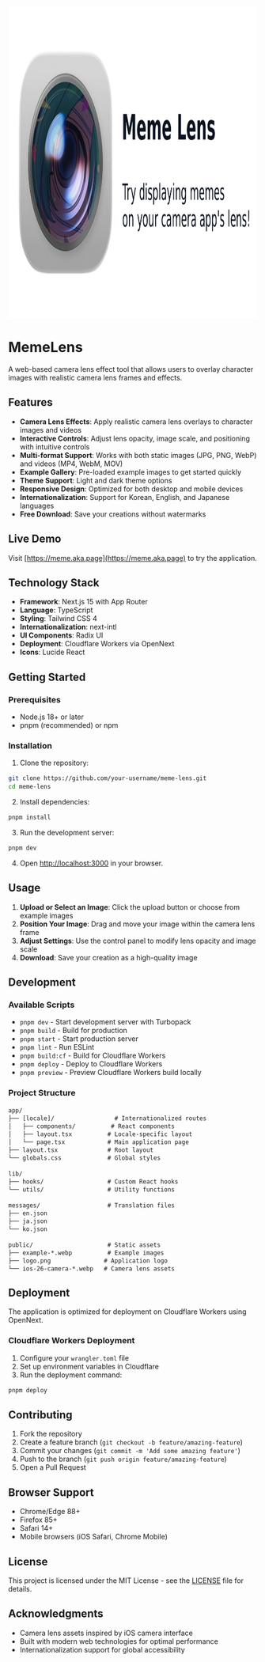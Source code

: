 <div align="center">
  <img src="/public/og.png" alt="MemeLens" width="1200" height="630">
</div>

# MemeLens

A web-based camera lens effect tool that allows users to overlay character images with realistic camera lens frames and effects.

## Features

- **Camera Lens Effects**: Apply realistic camera lens overlays to character images and videos
- **Interactive Controls**: Adjust lens opacity, image scale, and positioning with intuitive controls
- **Multi-format Support**: Works with both static images (JPG, PNG, WebP) and videos (MP4, WebM, MOV)
- **Example Gallery**: Pre-loaded example images to get started quickly
- **Theme Support**: Light and dark theme options
- **Responsive Design**: Optimized for both desktop and mobile devices
- **Internationalization**: Support for Korean, English, and Japanese languages
- **Free Download**: Save your creations without watermarks

## Live Demo

Visit [https://meme.aka.page](https://meme.aka.page) to try the application.

## Technology Stack

- **Framework**: Next.js 15 with App Router
- **Language**: TypeScript
- **Styling**: Tailwind CSS 4
- **Internationalization**: next-intl
- **UI Components**: Radix UI
- **Deployment**: Cloudflare Workers via OpenNext
- **Icons**: Lucide React

## Getting Started

### Prerequisites

- Node.js 18+ or later
- pnpm (recommended) or npm

### Installation

1. Clone the repository:

```bash
git clone https://github.com/your-username/meme-lens.git
cd meme-lens
```

2. Install dependencies:

```bash
pnpm install
```

3. Run the development server:

```bash
pnpm dev
```

4. Open [http://localhost:3000](http://localhost:3000) in your browser.

## Usage

1. **Upload or Select an Image**: Click the upload button or choose from example images
2. **Position Your Image**: Drag and move your image within the camera lens frame
3. **Adjust Settings**: Use the control panel to modify lens opacity and image scale
4. **Download**: Save your creation as a high-quality image

## Development

### Available Scripts

- `pnpm dev` - Start development server with Turbopack
- `pnpm build` - Build for production
- `pnpm start` - Start production server
- `pnpm lint` - Run ESLint
- `pnpm build:cf` - Build for Cloudflare Workers
- `pnpm deploy` - Deploy to Cloudflare Workers
- `pnpm preview` - Preview Cloudflare Workers build locally

### Project Structure

```
app/
├── [locale]/                 # Internationalized routes
│   ├── components/          # React components
│   ├── layout.tsx          # Locale-specific layout
│   └── page.tsx            # Main application page
├── layout.tsx              # Root layout
└── globals.css             # Global styles

lib/
├── hooks/                  # Custom React hooks
└── utils/                  # Utility functions

messages/                   # Translation files
├── en.json
├── ja.json
└── ko.json

public/                     # Static assets
├── example-*.webp          # Example images
├── logo.png               # Application logo
└── ios-26-camera-*.webp   # Camera lens assets
```

## Deployment

The application is optimized for deployment on Cloudflare Workers using OpenNext.

### Cloudflare Workers Deployment

1. Configure your `wrangler.toml` file
2. Set up environment variables in Cloudflare
3. Run the deployment command:

```bash
pnpm deploy
```

## Contributing

1. Fork the repository
2. Create a feature branch (`git checkout -b feature/amazing-feature`)
3. Commit your changes (`git commit -m 'Add some amazing feature'`)
4. Push to the branch (`git push origin feature/amazing-feature`)
5. Open a Pull Request

## Browser Support

- Chrome/Edge 88+
- Firefox 85+
- Safari 14+
- Mobile browsers (iOS Safari, Chrome Mobile)

## License

This project is licensed under the MIT License - see the [LICENSE](LICENSE) file for details.

## Acknowledgments

- Camera lens assets inspired by iOS camera interface
- Built with modern web technologies for optimal performance
- Internationalization support for global accessibility
